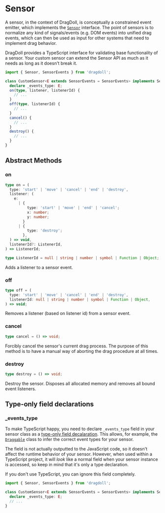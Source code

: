 # Sensor

A sensor, in the context of DragDoll, is conceptually a constrained event emitter, which implements the [`Sensor`](https://github.com/niklasramo/dragdoll/blob/main/src/sensors/sensor.ts) interface. The point of sensors is to normalize any kind of signals/events (e.g. DOM events) into unified drag events, which can then be used as input for other systems that need to implement drag behavior.

DragDoll provides a TypeScript interface for validating base functionality of a sensor. Your custom sensor can extend the Sensor API as much as it needs as long as it doesn't break it.

```ts
import { Sensor, SensorEvents } from 'dragdoll';

class CustomSensor<E extends SensorEvents = SensorEvents> implements Sensor<E> {
  declare _events_type: E;
  on(type, listener, listenerId) {
    // ...
  }
  off(type, listenerId) {
    // ...
  }
  cancel() {
    // ...
  }
  destroy() {
    // ...
  }
}
```

## Abstract Methods

### on

```ts
type on = (
  type: 'start' | 'move' | 'cancel' | 'end' | 'destroy',
  listener: (
    e:
      | {
          type: 'start' | 'move' | 'end' | 'cancel';
          x: number;
          y: number;
        }
      | {
          type: 'destroy';
        },
  ) => void,
  listenerId?: ListenerId,
) => ListenerId;

type ListenerId = null | string | number | symbol | Function | Object;
```

Adds a listener to a sensor event.

### off

```ts
type off = (
  type: 'start' | 'move' | 'cancel' | 'end' | 'destroy',
  listenerId: null | string | number | symbol | Function | Object,
) => void;
```

Removes a listener (based on listener id) from a sensor event.

### cancel

```ts
type cancel = () => void;
```

Forcibly cancel the sensor's current drag process. The purpose of this method is to have a manual way of aborting the drag procedure at all times.

### destroy

```ts
type destroy = () => void;
```

Destroy the sensor. Disposes all allocated memory and removes all bound event listeners.

## Type-only field declarations

### \_events_type

To make TypeScript happy, you need to declare `_events_type` field in your sensor class as a [type-only field decalaration](https://www.typescriptlang.org/handbook/2/classes.html#type-only-field-declarations). This allows, for example, the [`Draggable`](/draggable) class to infer the correct event types for your sensor.

The field is not actually outputted to the JavaScript code, so it doesn't affect the runtime behavior of your sensor. However, when used within a TypeScript project, it will _look_ like a normal field when your sensor instance is accessed, so keep in mind that it's only a type declaration.

If you don't use TypeScript, you can ignore this field completely.

```ts
import { Sensor, SensorEvents } from 'dragdoll';

class CustomSensor<E extends SensorEvents = SensorEvents> implements Sensor<E> {
  declare _events_type: E;
  // ...
}
```
